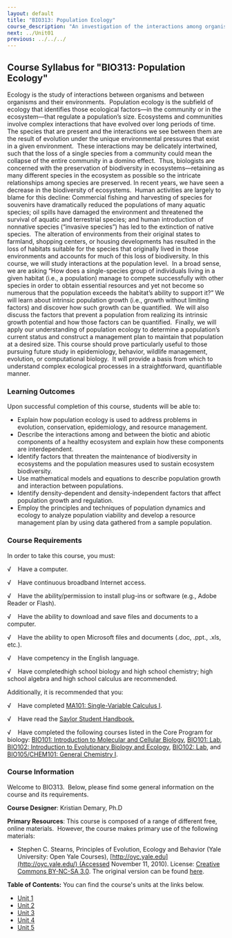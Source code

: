 ```yaml
---
layout: default
title: "BIO313: Population Ecology"
course_description: "An investigation of the interactions among organisms and their environment that influence and regulate population size. Covers forms of intrinsic population growth and factors affecting that growth, ecological relationships, and the means through which populations can be managed to maintain species and biodiversity."
next: ../Unit01
previous: ../../../
---
```

Course Syllabus for "BIO313: Population Ecology"
------------------------------------------------

Ecology is the study of interactions between organisms and between
organisms and their environments.  Population ecology is the subfield of
ecology that identifies those ecological factors—in the community or in
the ecosystem—that regulate a population’s size. Ecosystems and
communities involve complex interactions that have evolved over long
periods of time.  The species that are present and the interactions we
see between them are the result of evolution under the unique
environmental pressures that exist in a given environment.  These
interactions may be delicately intertwined, such that the loss of a
single species from a community could mean the collapse of the entire
community in a domino effect.  Thus, biologists are concerned with the
preservation of biodiversity in ecosystems—retaining as many different
species in the ecosystem as possible so the intricate relationships
among species are preserved. In recent years, we have seen a decrease in
the biodiversity of ecosystems.  Human activities are largely to blame
for this decline: Commercial fishing and harvesting of species for
souvenirs have dramatically reduced the populations of many aquatic
species; oil spills have damaged the environment and threatened the
survival of aquatic and terrestrial species; and human introduction of
nonnative species (“invasive species”) has led to the extinction of
native species.  The alteration of environments from their original
states to farmland, shopping centers, or housing developments has
resulted in the loss of habitats suitable for the species that
originally lived in those environments and accounts for much of this
loss of biodiversity. In this course, we will study interactions at the
population level.  In a broad sense, we are asking “How does a
single-species group of individuals living in a given habitat (i.e., a
population) manage to compete successfully with other species in order
to obtain essential resources and yet not become so numerous that the
population exceeds the habitat’s ability to support it?” We will learn
about intrinsic population growth (i.e., growth without limiting
factors) and discover how such growth can be quantified.  We will also
discuss the factors that prevent a population from realizing its
intrinsic growth potential and how those factors can be quantified. 
Finally, we will apply our understanding of population ecology to
determine a population’s current status and construct a management plan
to maintain that population at a desired size. This course should prove
particularly useful to those pursuing future study in epidemiology,
behavior, wildlife management, evolution, or computational biology.  It
will provide a basis from which to understand complex ecological
processes in a straightforward, quantifiable manner.

### Learning Outcomes

Upon successful completion of this course, students will be able to:

-   Explain how population ecology is used to address problems in
    evolution, conservation, epidemiology, and resource management. 
-   Describe the interactions among and between the biotic and abiotic
    components of a healthy ecosystem and explain how these components
    are interdependent.
-   Identify factors that threaten the maintenance of biodiversity in
    ecosystems and the population measures used to sustain ecosystem
    biodiversity. 
-   Use mathematical models and equations to describe population growth
    and interaction between populations. 
-   Identify density-dependent and density-independent factors that
    affect population growth and regulation. 
-   Employ the principles and techniques of population dynamics and
    ecology to analyze population viability and develop a resource
    management plan by using data gathered from a sample population. 

### Course Requirements

In order to take this course, you must:  
  
 √    Have a computer.  
  
 √    Have continuous broadband Internet access.  
  
 √    Have the ability/permission to install plug-ins or software (e.g.,
Adobe Reader or Flash).  
  
 √    Have the ability to download and save files and documents to a
computer.  
  
 √    Have the ability to open Microsoft files and documents (.doc,
.ppt., .xls, etc.).  
  
 √    Have competency in the English language.  
  
 √    Have completedhigh school biology and high school chemistry; high
school algebra and high school calculus are recommended.  
  
 Additionally, it is recommended that you:  
  
 √    Have completed [MA101: Single-Variable Calculus
I](http://www.saylor.org/courses/ma101/).   
  
 √    Have read the [Saylor Student
Handbook.](http://www.saylor.org/site/wp-content/uploads/2012/05/Saylor-StudentHandbook.pdf)  
  
 √    Have completed the following courses listed in the Core Program
for biology: [BIO101: Introduction to Molecular and Cellular
Biology](http://www.saylor.org/courses/bio101a/), [BIO101:
Lab](http://www.saylor.org/courses/bio101-lab/), [BIO102: Introduction
to Evolutionary Biology and
Ecology](http://www.saylor.org/courses/bio102/), [BIO102:
Lab](http://www.saylor.org/courses/bio102-lab/), and [BIO105/CHEM101:
General Chemistry I](http://www.saylor.org/courses/bio105/).

### Course Information

Welcome to BIO313.  Below, please find some general information on the
course and its requirements.  
  
 **Course Designer**: Kristian Demary, Ph.D  
  
 **Primary Resources**: This course is composed of a range of different
free, online materials.  However, the course makes primary use of the
following materials:  

-   Stephen C. Stearns, Principles of Evolution, Ecology and Behavior
    (Yale University: Open Yale
    Courses), [http://oyc.yale.edu](http://oyc.yale.edu/) (Accessed
    November 11, 2010). License: [Creative Commons BY-NC-SA
    3.0](http://creativecommons.org/licenses/by-nc-sa/3.0/us/). The
    original version can be
    found [here](http://oyc.yale.edu/ecology-and-evolutionary-biology/principles-of-evolution-ecology-and-behavior).

**Table of Contents:** You can find the course's units at the links below.

- [Unit 1](https://legacy.saylor.org/bio313/Unit01/)
- [Unit 2](https://legacy.saylor.org/bio313/Unit02/)
- [Unit 3](https://legacy.saylor.org/bio313/Unit03/)
- [Unit 4](https://legacy.saylor.org/bio313/Unit04/)
- [Unit 5](https://legacy.saylor.org/bio313/Unit05/)
